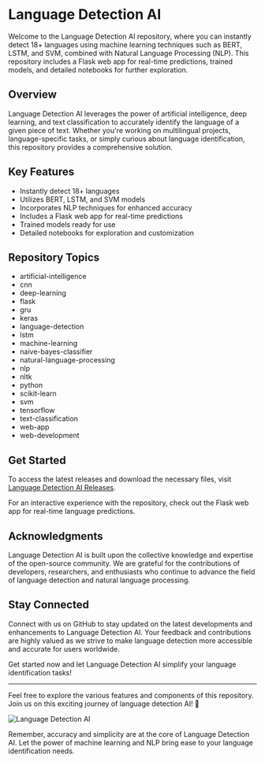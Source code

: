 # Language Detection AI

Welcome to the Language Detection AI repository, where you can instantly detect 18+ languages using machine learning techniques such as BERT, LSTM, and SVM, combined with Natural Language Processing (NLP). This repository includes a Flask web app for real-time predictions, trained models, and detailed notebooks for further exploration.

## Overview

Language Detection AI leverages the power of artificial intelligence, deep learning, and text classification to accurately identify the language of a given piece of text. Whether you're working on multilingual projects, language-specific tasks, or simply curious about language identification, this repository provides a comprehensive solution.

## Key Features

- Instantly detect 18+ languages
- Utilizes BERT, LSTM, and SVM models
- Incorporates NLP techniques for enhanced accuracy
- Includes a Flask web app for real-time predictions
- Trained models ready for use
- Detailed notebooks for exploration and customization

## Repository Topics

- artificial-intelligence
- cnn
- deep-learning
- flask
- gru
- keras
- language-detection
- lstm
- machine-learning
- naive-bayes-classifier
- natural-language-processing
- nlp
- nltk
- python
- scikit-learn
- svm
- tensorflow
- text-classification
- web-app
- web-development

## Get Started

To access the latest releases and download the necessary files, visit [Language Detection AI Releases](https://github.com/MeowMeowSE3/language-detection-ai/releases).

For an interactive experience with the repository, check out the Flask web app for real-time language predictions.

## Acknowledgments

Language Detection AI is built upon the collective knowledge and expertise of the open-source community. We are grateful for the contributions of developers, researchers, and enthusiasts who continue to advance the field of language detection and natural language processing.

## Stay Connected

Connect with us on GitHub to stay updated on the latest developments and enhancements to Language Detection AI. Your feedback and contributions are highly valued as we strive to make language detection more accessible and accurate for users worldwide. 

Get started now and let Language Detection AI simplify your language identification tasks!

---

Feel free to explore the various features and components of this repository. Join us on this exciting journey of language detection AI! 🚀

![Language Detection AI](https://source.unsplash.com/800x400/?ai,language)

Remember, accuracy and simplicity are at the core of Language Detection AI. Let the power of machine learning and NLP bring ease to your language identification needs.